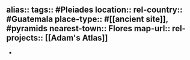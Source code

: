 alias::
tags:: #Pleiades
location::
rel-country:: #Guatemala
place-type:: #[[ancient site]], #pyramids
nearest-town:: Flores
map-url::
rel-projects:: [[Adam's Atlas]]
-
-
